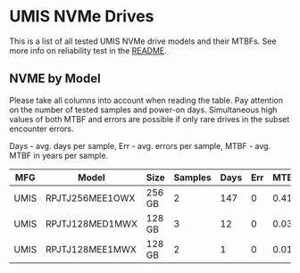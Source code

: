 UMIS NVMe Drives
================

This is a list of all tested UMIS NVMe drive models and their MTBFs. See more
info on reliability test in the [README](https://github.com/bsdhw/SMART).

NVME by Model
------------

Please take all columns into account when reading the table. Pay attention on the
number of tested samples and power-on days. Simultaneous high values of both MTBF
and errors are possible if only rare drives in the subset encounter errors.

Days - avg. days per sample,
Err  - avg. errors per sample,
MTBF - avg. MTBF in years per sample.

| MFG       | Model              | Size   | Samples | Days  | Err   | MTBF |
|-----------|--------------------|--------|---------|-------|-------|------|
| UMIS      | RPJTJ256MEE1OWX    | 256 GB | 2       | 147   | 0     | 0.41   |
| UMIS      | RPJTJ128MED1MWX    | 128 GB | 3       | 12    | 0     | 0.03   |
| UMIS      | RPJTJ128MEE1MWX    | 128 GB | 2       | 1     | 0     | 0.01   |
